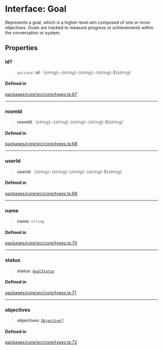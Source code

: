 # Interface: Goal

Represents a goal, which is a higher-level aim composed of one or more objectives. Goals are tracked to measure progress or achievements within the conversation or system.

## Properties

### id?

> `optional` **id**: \`$\{string\}-$\{string\}-$\{string\}-$\{string\}-$\{string\}\`

#### Defined in

[packages/core/src/core/types.ts:67](https://github.com/ai16z/eliza/blob/main/packages/core/src/core/types.ts#L67)

***

### roomId

> **roomId**: \`$\{string\}-$\{string\}-$\{string\}-$\{string\}-$\{string\}\`

#### Defined in

[packages/core/src/core/types.ts:68](https://github.com/ai16z/eliza/blob/main/packages/core/src/core/types.ts#L68)

***

### userId

> **userId**: \`$\{string\}-$\{string\}-$\{string\}-$\{string\}-$\{string\}\`

#### Defined in

[packages/core/src/core/types.ts:69](https://github.com/ai16z/eliza/blob/main/packages/core/src/core/types.ts#L69)

***

### name

> **name**: `string`

#### Defined in

[packages/core/src/core/types.ts:70](https://github.com/ai16z/eliza/blob/main/packages/core/src/core/types.ts#L70)

***

### status

> **status**: [`GoalStatus`](../enumerations/GoalStatus.md)

#### Defined in

[packages/core/src/core/types.ts:71](https://github.com/ai16z/eliza/blob/main/packages/core/src/core/types.ts#L71)

***

### objectives

> **objectives**: [`Objective`](Objective.md)[]

#### Defined in

[packages/core/src/core/types.ts:72](https://github.com/ai16z/eliza/blob/main/packages/core/src/core/types.ts#L72)
